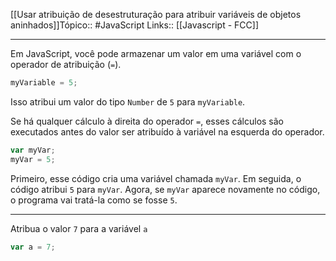 [[Usar atribuição de desestruturação para atribuir variáveis de objetos aninhados]]Tópico:: #JavaScript 
Links:: [[Javascript - FCC]]

---
Em JavaScript, você pode armazenar um valor em uma variável com o operador de atribuição (`=`).

```js
myVariable = 5;
```

Isso atribui um valor do tipo `Number` de `5` para `myVariable`.

Se há qualquer cálculo à direita do operador `=`, esses cálculos são executados antes do valor ser atribuído à variável na esquerda do operador.

```js
var myVar;
myVar = 5;
```

Primeiro, esse código cria uma variável chamada `myVar`. Em seguida, o código atribui `5` para `myVar`. Agora, se `myVar` aparece novamente no código, o programa vai tratá-la como se fosse `5`.

---

Atribua o valor `7` para a variável `a`

```js
var a = 7;

```